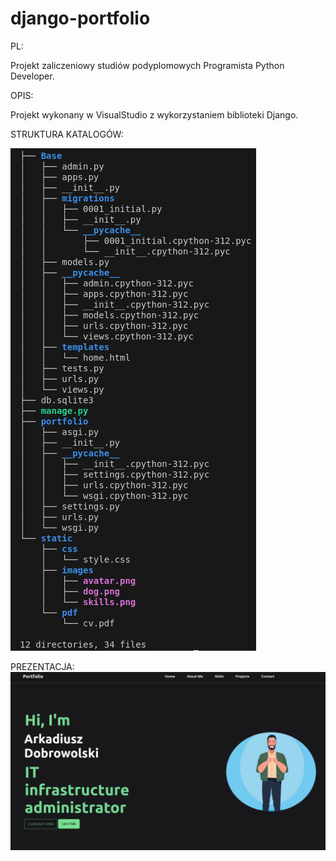 # django-portfolio

PL:

Projekt zaliczeniowy studiów podyplomowych Programista Python Developer.

OPIS:

Projekt wykonany w VisualStudio z wykorzystaniem biblioteki Django.

STRUKTURA KATALOGÓW:

![Struktura projektu Django Portfolio](https://github.com/Arkanizo/django-portfolio/blob/main/structure.png)

PREZENTACJA:
![Struktura projektu Django Portfolio](https://github.com/Arkanizo/django-portfolio/blob/main/site1.png)
